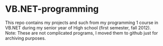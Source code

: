 VB.NET-programming
==================

This repo contains my projects and such from my programming 1 course in VB.NET during my senior year of High school (first semester, fall 2012).  Note: These are not complicated programs, I moved them to github just for archiving purposes.